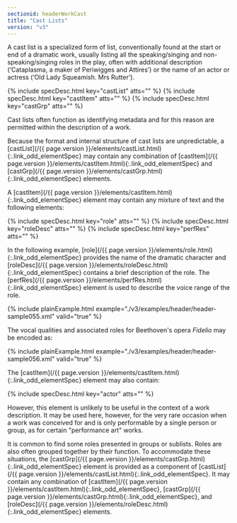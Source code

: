 ```yaml
---
sectionid: headerWorkCast
title: "Cast Lists"
version: "v3"
---
```




A cast list is a specialized form of list, conventionally found at the start or end
of a
dramatic work, usually listing all the speaking/singing and non-speaking/singing roles
in
the play, often with additional description (‘Cataplasma, a maker of Periwigges and
Attires’) or the name of an actor or actress (‘Old Lady Squeamish. Mrs Rutter’).



{% include specDesc.html key="castList" atts="" %}
{% include specDesc.html key="castItem" atts="" %}
{% include specDesc.html key="castGrp" atts="" %}



Cast lists often function as identifying metadata and for this reason are permitted
within the description of a work.

Because the format and internal structure of cast lists are unpredictable, a [castList](/{{ page.version }}/elements/castList.html){:.link_odd_elementSpec} may contain any combination of [castItem](/{{ page.version }}/elements/castItem.html){:.link_odd_elementSpec}
and [castGrp](/{{ page.version }}/elements/castGrp.html){:.link_odd_elementSpec} elements.

A [castItem](/{{ page.version }}/elements/castItem.html){:.link_odd_elementSpec} element may contain any mixture of text and the
following elements:



{% include specDesc.html key="role" atts="" %}
{% include specDesc.html key="roleDesc" atts="" %}
{% include specDesc.html key="perfRes" atts="" %}



In the following example, [role](/{{ page.version }}/elements/role.html){:.link_odd_elementSpec} provides the name of the dramatic
character and [roleDesc](/{{ page.version }}/elements/roleDesc.html){:.link_odd_elementSpec} contains a brief description of the role. The
[perfRes](/{{ page.version }}/elements/perfRes.html){:.link_odd_elementSpec} element is used to describe the voice range of the
role.

{% include plainExample.html example="./v3/examples/header/header-sample055.xml" valid="true" %}

The vocal qualities and associated roles for Beethoven's opera *Fidelio* may
be encoded as:

{% include plainExample.html example="./v3/examples/header/header-sample056.xml" valid="true" %}

The [castItem](/{{ page.version }}/elements/castItem.html){:.link_odd_elementSpec} element may also contain:



{% include specDesc.html key="actor" atts="" %}



However, this element is unlikely to be useful in the context of a work description.
It
may be used here, however, for the very rare occasion when a work was conceived for
and is
only performable by a single person or group, as for certain "performance art" works.

It is common to find some roles presented in groups or sublists. Roles are also often
grouped together by their function. To accommodate these situations, the [castGrp](/{{ page.version }}/elements/castGrp.html){:.link_odd_elementSpec} element is provided as a component of [castList](/{{ page.version }}/elements/castList.html){:.link_odd_elementSpec}. It
may contain any combination of [castItem](/{{ page.version }}/elements/castItem.html){:.link_odd_elementSpec}, [castGrp](/{{ page.version }}/elements/castGrp.html){:.link_odd_elementSpec}, and [roleDesc](/{{ page.version }}/elements/roleDesc.html){:.link_odd_elementSpec} elements.


